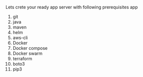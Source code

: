 Lets crete your ready app server with following prerequisites app
1. git
2. java
3. maven
4. helm
5. aws-cli
6. Docker
7. Docker compose
8. Docker swarm
9. terraform
10. boto3
11. pip3
